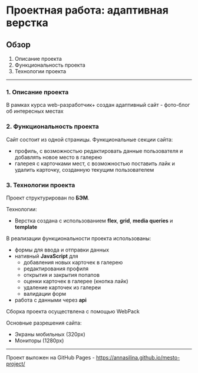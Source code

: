 # Проектная работа: адаптивная верстка

## Обзор
1. Описание проекта
2. Функциональность проекта
3. Технологии проекта

_____

### 1. Описание проекта

В рамках курса web-разработчик+ создан адаптивный сайт - фото-блог об интересных местах

### 2. Функциональность проекта
Сайт состоит из одной страницы. Функциональные секции сайта:
- профиль, с возможностью редактировать данные пользователя и добавлять новое место в галерею
- галерея с карточками мест, с возможностью поставить лайк и удалить карточку, созданную текущим пользователем

### 3. Технологии проекта
Проект структурирован по **БЭМ**.

Технологии:
- Верстка создана с использованием **flex**, **grid**, **media queries** и **template**

В реализации функциональности проекта использованы:
- формы для ввода и отправки данных
- нативный **JavaScript** для
  - добавления новых карточек в галерею
  - редактирования профиля
  - открытия и закрытия попапов
  - оценки карточек в галерее (кнопка лайк)
  - удаление карточек из галереи
  - валидации форм
- работа с данными через **api** 

Сборка проекта осуществлена с помощью WebPack

Основные разрешения сайта:
- Экраны мобильных (320px)
- Мониторы (1280px)
----
Проект выложен на GitHub Pages - https://annasilina.github.io/mesto-project/
